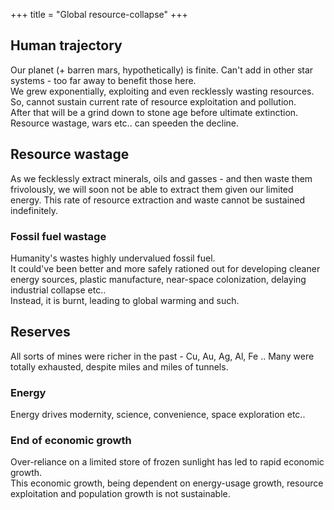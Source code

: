 +++
title = "Global resource-collapse"
+++

## Human trajectory
Our planet (+ barren mars, hypothetically) is finite. Can't add in other star systems - too far away to benefit those here.  
We grew exponentially, exploiting and even recklessly wasting resources.
So, cannot sustain current rate of resource exploitation and pollution.  
After that will be a grind down to stone age before ultimate extinction.  
Resource wastage, wars etc.. can speeden the decline.

## Resource wastage
As we fecklessly extract minerals, oils and gasses - and then waste them frivolously, we will soon not be able to extract them given our limited energy. This rate of resource extraction and waste cannot be sustained indefinitely.

### Fossil fuel wastage
Humanity's wastes highly undervalued fossil fuel.  
It could've been better and more safely rationed out for developing cleaner energy sources, plastic manufacture, near-space colonization, delaying industrial collapse etc..  
Instead, it is burnt, leading to global warming and such.

## Reserves
All sorts of mines were richer in the past - Cu, Au, Ag, Al, Fe .. Many were totally exhausted, despite miles and miles of tunnels. 

### Energy
Energy drives modernity, science, convenience, space exploration etc..

### End of economic growth
Over-reliance on a limited store of frozen sunlight has led to rapid economic growth.  
This economic growth, being dependent on energy-usage growth, resource exploitation and population growth is not sustainable.  

